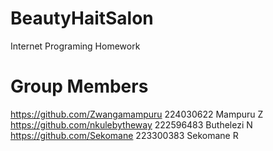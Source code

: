 # BeautyHaitSalon
Internet Programing Homework

# Group Members

https://github.com/Zwangamampuru 224030622 Mampuru Z  
https://github.com/nkulebytheway 222596483 Buthelezi N  
https://github.com/Sekomane  223300383 Sekomane R
